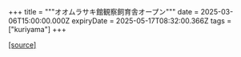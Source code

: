 +++
title = """オオムラサキ館観察飼育舎オープン"""
date = 2025-03-06T15:00:00.000Z
expiryDate = 2025-05-17T08:32:00.366Z
tags = ["kuriyama"]
+++


[[source]](https://www.town.kuriyama.hokkaido.jp/site/shizen/11519.html)
